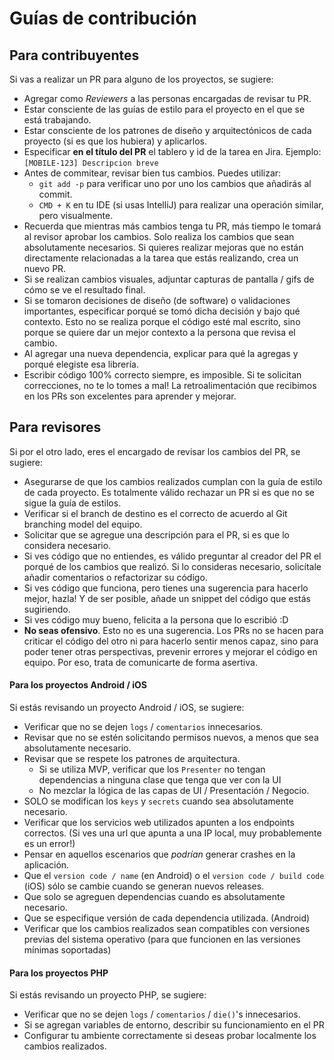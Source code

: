 # Guías de contribución



## Para contribuyentes

Si vas a realizar un PR para alguno de los proyectos, se sugiere:

- Agregar como _Reviewers_ a las personas encargadas de revisar tu PR.
- Estar consciente de las guías de estilo para el proyecto en el que se está trabajando.
- Estar consciente de los patrones de diseño y arquitectónicos de cada proyecto (si es que los hubiera) y aplicarlos.
- Especificar **en el título del PR** el tablero y id de la tarea en Jira. Ejemplo: `[MOBILE-123] Descripcion breve` 
- Antes de commitear, revisar bien tus cambios. Puedes utilizar:
     - `git add -p` para verificar uno por uno los cambios que añadirás al commit.
     - `CMD + K` en tu IDE (si usas IntelliJ) para realizar una operación similar, pero visualmente.
- Recuerda que mientras más cambios tenga tu PR, más tiempo le tomará al revisor aprobar los cambios. Solo realiza los cambios que sean absolutamente necesarios. Si quieres realizar mejoras que no están directamente relacionadas a la tarea que estás realizando, crea un nuevo PR.
- Si se realizan cambios visuales, adjuntar capturas de pantalla / gifs de cómo se ve el resultado final.
- Si se tomaron decisiones de diseño (de software) o validaciones importantes, especificar porqué se tomó dicha decisión y bajo qué contexto. Esto no se realiza porque el código esté mal escrito, sino porque se quiere dar un mejor contexto a la persona que revisa el cambio.
- Al agregar una nueva dependencia, explicar para qué la agregas y porqué elegiste esa librería.
- Escribir código 100% correcto siempre, es imposible. Si te solicitan correcciones, no te lo tomes a mal! La retroalimentación que recibimos en los PRs son excelentes para aprender y mejorar.


## Para revisores

Si por el otro lado, eres el encargado de revisar los cambios del PR, se sugiere:

- Asegurarse de que los cambios realizados cumplan con la guía de estilo de cada proyecto. Es totalmente válido rechazar un PR si es que no se sigue la guía de estilos.
- Verificar si el branch de destino es el correcto de acuerdo al Git branching model del equipo.
- Solicitar que se agregue una descripción para el PR, si es que lo considera necesario.
- Si ves código que no entiendes, es válido preguntar al creador del PR el porqué de los cambios que realizó. Si lo consideras necesario, solicítale añadir comentarios o refactorizar su código.
- Si ves código que funciona, pero tienes una sugerencia para hacerlo mejor, hazla! Y de ser posible, añade un snippet del código que estás sugiriendo. 
- Si ves código muy bueno, felicita a la persona que lo escribió :D
- **No seas ofensivo**. Esto no es una sugerencia. Los PRs no se hacen para criticar el código del otro ni para hacerlo sentir menos capaz, sino para poder tener otras perspectivas, prevenir errores y mejorar el código en equipo. Por eso, trata de comunicarte de forma asertiva.

#### Para los proyectos Android / iOS

Si estás revisando un proyecto Android / iOS, se sugiere:
- Verificar que no se dejen `logs` / `comentarios` innecesarios.
- Revisar que no se estén solicitando permisos nuevos, a menos que sea absolutamente necesario.
- Revisar que se respete los patrones de arquitectura.
     - Si se utiliza MVP, verificar que los `Presenter` no tengan dependencias a ninguna clase que tenga que ver con la UI
     - No mezclar la lógica de las capas de UI / Presentación / Negocio.
- SOLO se modifican los `keys` y `secrets` cuando sea absolutamente necesario.
- Verificar que los servicios web utilizados apunten a los endpoints correctos. (Si ves una url que apunta a una IP local, muy probablemente es un error!)
- Pensar en aquellos escenarios que _podrían_ generar crashes en la aplicación.
- Que el `version code / name` (en Android) o el `version code / build code` (iOS) sólo se cambie cuando se generan nuevos releases.
- Que solo se agreguen dependencias cuando es absolutamente necesario.
- Que se especifique versión de cada dependencia utilizada. (Android)
- Verificar que los cambios realizados sean compatibles con versiones previas del sistema operativo (para que funcionen en las versiones mínimas soportadas)
     
#### Para los proyectos PHP

Si estás revisando un proyecto PHP, se sugiere:
- Verificar que no se dejen `logs` / `comentarios` / `die()`'s innecesarios.
- Si se agregan variables de entorno, describir su funcionamiento en el PR
- Configurar tu ambiente correctamente si deseas probar localmente los cambios realizados.
